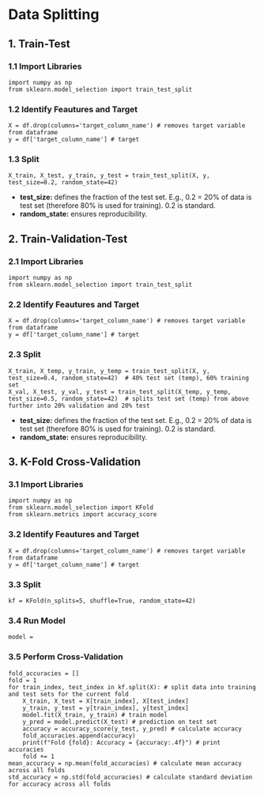 # Data Splitting
## 1. Train-Test
### 1.1 Import Libraries
    import numpy as np
    from sklearn.model_selection import train_test_split
### 1.2 Identify Feautures and Target
    X = df.drop(columns='target_column_name') # removes target variable from dataframe
    y = df['target_column_name'] # target
### 1.3 Split
    X_train, X_test, y_train, y_test = train_test_split(X, y, test_size=0.2, random_state=42)
* **test_size:** defines the fraction of the test set. E.g., 0.2 = 20% of data is test set (therefore 80% is used for training). 0.2 is standard.
* **random_state:** ensures reproducibility.
## 2. Train-Validation-Test
### 2.1 Import Libraries
    import numpy as np
    from sklearn.model_selection import train_test_split
### 2.2 Identify Feautures and Target
    X = df.drop(columns='target_column_name') # removes target variable from dataframe
    y = df['target_column_name'] # target
### 2.3 Split
    X_train, X_temp, y_train, y_temp = train_test_split(X, y, test_size=0.4, random_state=42)  # 40% test set (temp), 60% training set
    X_val, X_test, y_val, y_test = train_test_split(X_temp, y_temp, test_size=0.5, random_state=42)  # splits test set (temp) from above further into 20% validation and 20% test
* **test_size:** defines the fraction of the test set. E.g., 0.2 = 20% of data is test set (therefore 80% is used for training). 0.2 is standard.
* **random_state:** ensures reproducibility.
## 3. K-Fold Cross-Validation
### 3.1 Import Libraries
    import numpy as np
    from sklearn.model_selection import KFold
    from sklearn.metrics import accuracy_score
### 3.2 Identify Feautures and Target
    X = df.drop(columns='target_column_name') # removes target variable from dataframe
    y = df['target_column_name'] # target
### 3.3 Split
    kf = KFold(n_splits=5, shuffle=True, random_state=42)
### 3.4 Run Model
    model =
### 3.5 Perform Cross-Validation
    fold_accuracies = []
    fold = 1
    for train_index, test_index in kf.split(X): # split data into training and test sets for the current fold
        X_train, X_test = X[train_index], X[test_index]
        y_train, y_test = y[train_index], y[test_index]
        model.fit(X_train, y_train) # train model
        y_pred = model.predict(X_test) # prediction on test set
        accuracy = accuracy_score(y_test, y_pred) # calculate accuracy
        fold_accuracies.append(accuracy)
        print(f"Fold {fold}: Accuracy = {accuracy:.4f}") # print accuracies
        fold += 1
    mean_accuracy = np.mean(fold_accuracies) # calculate mean accuracy across all folds
    std_accuracy = np.std(fold_accuracies) # calculate standard deviation for accuracy across all folds
